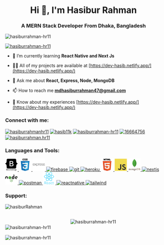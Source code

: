 <h1 align="center">Hi 👋, I'm Hasibur Rahman</h1>
<h3 align="center">A MERN Stack Developer From Dhaka, Bangladesh</h3>


<p align="left"> <img src="https://komarev.com/ghpvc/?username=hasiburrahman-hr11&label=Profile%20views&color=0e75b6&style=flat" alt="hasiburrahman-hr11" /> </p>

<p align="left"> <a href="https://github.com/ryo-ma/github-profile-trophy"><img src="https://github-profile-trophy.vercel.app/?username=hasiburrahman-hr11" alt="hasiburrahman-hr11" /></a> </p>

- 🌱 I’m currently learning **React Native and Next Js**

- 👨‍💻 All of my projects are available at [https://dev-hasib.netlify.app/](https://dev-hasib.netlify.app/)

- 💬 Ask me about **React, Express, Node, MongoDB**

- 📫 How to reach me **mdhasiburrahman47@gmail.com**

- 📄 Know about my experiences [https://dev-hasib.netlify.app/](https://dev-hasib.netlify.app/)

<h3 align="left">Connect with me:</h3>
<p align="left">
<a href="https://dev.to/hasiburrahmanhr11" target="blank"><img align="center" src="https://raw.githubusercontent.com/rahuldkjain/github-profile-readme-generator/master/src/images/icons/Social/devto.svg" alt="hasiburrahmanhr11" height="30" width="40" /></a>
<a href="https://twitter.com/hasib11k" target="blank"><img align="center" src="https://raw.githubusercontent.com/rahuldkjain/github-profile-readme-generator/master/src/images/icons/Social/twitter.svg" alt="hasib11k" height="30" width="40" /></a>
<a href="https://linkedin.com/in/hasiburrahman-hr11" target="blank"><img align="center" src="https://raw.githubusercontent.com/rahuldkjain/github-profile-readme-generator/master/src/images/icons/Social/linked-in-alt.svg" alt="hasiburrahman-hr11" height="30" width="40" /></a>
<a href="https://stackoverflow.com/users/16664756" target="blank"><img align="center" src="https://raw.githubusercontent.com/rahuldkjain/github-profile-readme-generator/master/src/images/icons/Social/stack-overflow.svg" alt="16664756" height="30" width="40" /></a>
<a href="https://fb.com/hasiburrahman.hr11" target="blank"><img align="center" src="https://raw.githubusercontent.com/rahuldkjain/github-profile-readme-generator/master/src/images/icons/Social/facebook.svg" alt="hasiburrahman.hr11" height="30" width="40" /></a>
</p>

<h3 align="left">Languages and Tools:</h3>
<p align="left"> <a href="https://getbootstrap.com" target="_blank" rel="noreferrer"> <img src="https://raw.githubusercontent.com/devicons/devicon/master/icons/bootstrap/bootstrap-plain-wordmark.svg" alt="bootstrap" width="40" height="40"/> </a> <a href="https://www.w3schools.com/css/" target="_blank" rel="noreferrer"> <img src="https://raw.githubusercontent.com/devicons/devicon/master/icons/css3/css3-original-wordmark.svg" alt="css3" width="40" height="40"/> </a> <a href="https://expressjs.com" target="_blank" rel="noreferrer"> <img src="https://raw.githubusercontent.com/devicons/devicon/master/icons/express/express-original-wordmark.svg" alt="express" width="40" height="40"/> </a> <a href="https://firebase.google.com/" target="_blank" rel="noreferrer"> <img src="https://www.vectorlogo.zone/logos/firebase/firebase-icon.svg" alt="firebase" width="40" height="40"/> </a> <a href="https://git-scm.com/" target="_blank" rel="noreferrer"> <img src="https://www.vectorlogo.zone/logos/git-scm/git-scm-icon.svg" alt="git" width="40" height="40"/> </a> <a href="https://heroku.com" target="_blank" rel="noreferrer"> <img src="https://www.vectorlogo.zone/logos/heroku/heroku-icon.svg" alt="heroku" width="40" height="40"/> </a> <a href="https://www.w3.org/html/" target="_blank" rel="noreferrer"> <img src="https://raw.githubusercontent.com/devicons/devicon/master/icons/html5/html5-original-wordmark.svg" alt="html5" width="40" height="40"/> </a> <a href="https://developer.mozilla.org/en-US/docs/Web/JavaScript" target="_blank" rel="noreferrer"> <img src="https://raw.githubusercontent.com/devicons/devicon/master/icons/javascript/javascript-original.svg" alt="javascript" width="40" height="40"/> </a> <a href="https://www.mongodb.com/" target="_blank" rel="noreferrer"> <img src="https://raw.githubusercontent.com/devicons/devicon/master/icons/mongodb/mongodb-original-wordmark.svg" alt="mongodb" width="40" height="40"/> </a> <a href="https://nextjs.org/" target="_blank" rel="noreferrer"> <img src="https://cdn.worldvectorlogo.com/logos/nextjs-2.svg" alt="nextjs" width="40" height="40"/> </a> <a href="https://nodejs.org" target="_blank" rel="noreferrer"> <img src="https://raw.githubusercontent.com/devicons/devicon/master/icons/nodejs/nodejs-original-wordmark.svg" alt="nodejs" width="40" height="40"/> </a> <a href="https://postman.com" target="_blank" rel="noreferrer"> <img src="https://www.vectorlogo.zone/logos/getpostman/getpostman-icon.svg" alt="postman" width="40" height="40"/> </a> <a href="https://reactjs.org/" target="_blank" rel="noreferrer"> <img src="https://raw.githubusercontent.com/devicons/devicon/master/icons/react/react-original-wordmark.svg" alt="react" width="40" height="40"/> </a> <a href="https://reactnative.dev/" target="_blank" rel="noreferrer"> <img src="https://reactnative.dev/img/header_logo.svg" alt="reactnative" width="40" height="40"/> </a> <a href="https://tailwindcss.com/" target="_blank" rel="noreferrer"> <img src="https://www.vectorlogo.zone/logos/tailwindcss/tailwindcss-icon.svg" alt="tailwind" width="40" height="40"/> </a> </p>

<h3 align="left">Support:</h3>
<p><a href="https://www.buymeacoffee.com/hasiburRahman"> <img align="left" src="https://cdn.buymeacoffee.com/buttons/v2/default-yellow.png" height="50" width="210" alt="hasiburRahman" /></a></p><br><br>

<p><img align="left" src="https://github-readme-stats.vercel.app/api/top-langs?username=hasiburrahman-hr11&show_icons=true&locale=en&layout=compact" alt="hasiburrahman-hr11" /></p>

<p>&nbsp;<img align="center" src="https://github-readme-stats.vercel.app/api?username=hasiburrahman-hr11&show_icons=true&locale=en" alt="hasiburrahman-hr11" /></p>

<p><img align="center" src="https://github-readme-streak-stats.herokuapp.com/?user=hasiburrahman-hr11&" alt="hasiburrahman-hr11" /></p>
